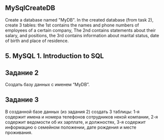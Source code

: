 ## MySqlCreateDB
Create a database named "MyDB". In the created database (from task 2), create 3 tables: the 1st contains the names and phone numbers of employees of a certain company, The 2nd contains statements about their salary, and positions, the 3rd contains information about marital status, date of birth and place of residence.

## 5. MySQL 1. Introduction to SQL

## Задание 2 

Создать базу данных с именем “MyDB”. 

## Задание 3 

В созданной базе данных (из задания 2) создать 3 таблицы: 1-я содержит имена и номера телефонов сотрудников некой компании, 2-я содержит ведомости об их зарплате, и должностях, 3-я содержит информацию о семейном положении, дате рождения и месте проживания.
